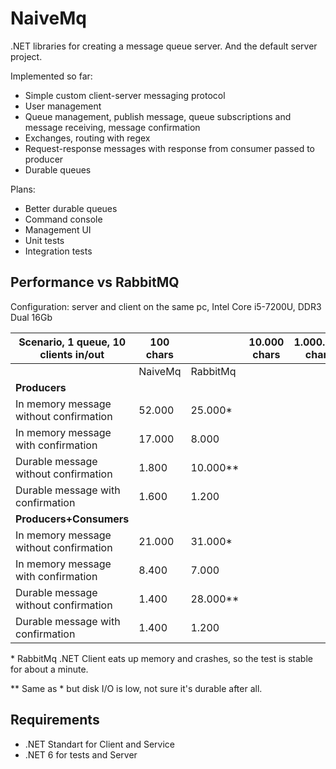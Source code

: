 NaiveMq
=======

.NET libraries for creating a message queue server. And the default server project.

Implemented so far:
+ Simple custom client-server messaging protocol
+ User management
+ Queue management, publish message, queue subscriptions and message receiving, message confirmation
+ Exchanges, routing with regex
+ Request-response messages with response from consumer passed to producer
+ Durable queues

Plans:
+ Better durable queues
+ Command console
+ Management UI
+ Unit tests
+ Integration tests

Performance vs RabbitMQ
-----------------------
Configuration: server and client on the same pc, Intel Core i5-7200U, DDR3 Dual 16Gb

| Scenario, 1 queue, 10 clients in/out     | 100 chars |           | 10.000 chars | 1.000.000 chars |
|------------------------------------------|-----------|-----------|--------------|-----------------|
|                                          | NaiveMq   | RabbitMq  |              |                 |
| **Producers**                            |           |           |              |                 |
| In memory message without confirmation   | 52.000    | 25.000*   |              |                 |
| In memory message with confirmation      | 17.000    |  8.000    |              |                 |
| Durable message without confirmation     |  1.800    | 10.000**  |              |                 |
| Durable message with confirmation        |  1.600    |  1.200    |              |                 |
| **Producers+Consumers**                  |           |           |              |                 |
| In memory message without confirmation   | 21.000    | 31.000*   |              |                 |
| In memory message with confirmation      |  8.400    |  7.000    |              |                 |
| Durable message without confirmation     |  1.400    | 28.000**  |              |                 |
| Durable message with confirmation        |  1.400    |  1.200    |              |                 |

\* RabbitMq .NET Client eats up memory and crashes, so the test is stable for about a minute.

\*\* Same as * but disk I/O is low, not sure it's durable after all.

Requirements
--------------
+ .NET Standart for Client and Service
+ .NET 6 for tests and Server
